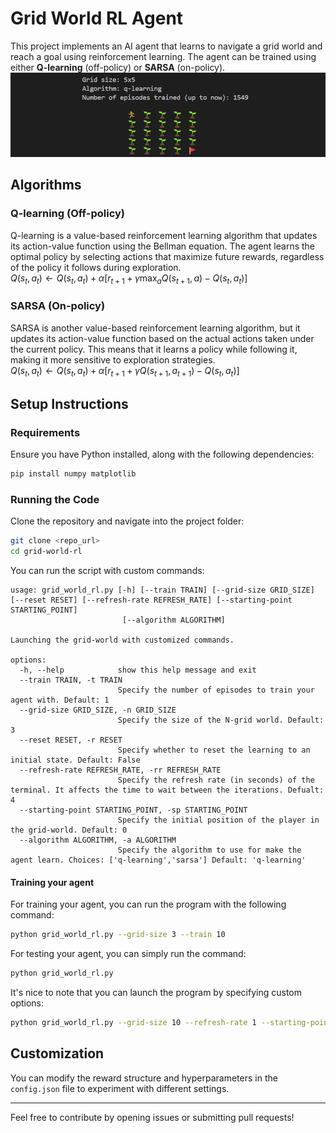 # Grid World RL Agent

This project implements an AI agent that learns to navigate a grid world and reach a goal using reinforcement learning. The agent can be trained using either **Q-learning** (off-policy) or **SARSA** (on-policy).  
![Agent Training Example](images/example.png)

## Algorithms

### Q-learning (Off-policy)
Q-learning is a value-based reinforcement learning algorithm that updates its action-value function using the Bellman equation. The agent learns the optimal policy by selecting actions that maximize future rewards, regardless of the policy it follows during exploration.  
$Q(s_t, a_t) \leftarrow Q(s_t, a_t) + \alpha \left[ r_{t+1} + \gamma \max_{a} Q(s_{t+1}, a) - Q(s_t, a_t) \right]$

### SARSA (On-policy)
SARSA is another value-based reinforcement learning algorithm, but it updates its action-value function based on the actual actions taken under the current policy. This means that it learns a policy while following it, making it more sensitive to exploration strategies.  
$Q(s_t, a_t) \leftarrow Q(s_t, a_t) + \alpha \left[ r_{t+1} + \gamma Q(s_{t+1}, a_{t+1}) - Q(s_t, a_t) \right]$

## Setup Instructions

### Requirements
Ensure you have Python installed, along with the following dependencies:

```sh
pip install numpy matplotlib
```

### Running the Code
Clone the repository and navigate into the project folder:

```sh
git clone <repo_url>
cd grid-world-rl
```

You can run the script with custom commands:
```
usage: grid_world_rl.py [-h] [--train TRAIN] [--grid-size GRID_SIZE] [--reset RESET] [--refresh-rate REFRESH_RATE] [--starting-point STARTING_POINT]
                         [--algorithm ALGORITHM]

Launching the grid-world with customized commands.

options:
  -h, --help            show this help message and exit
  --train TRAIN, -t TRAIN
                        Specify the number of episodes to train your agent with. Default: 1
  --grid-size GRID_SIZE, -n GRID_SIZE
                        Specify the size of the N-grid world. Default: 3
  --reset RESET, -r RESET
                        Specify whether to reset the learning to an initial state. Default: False
  --refresh-rate REFRESH_RATE, -rr REFRESH_RATE
                        Specify the refresh rate (in seconds) of the terminal. It affects the time to wait between the iterations. Defualt: 4
  --starting-point STARTING_POINT, -sp STARTING_POINT
                        Specify the initial position of the player in the grid-world. Default: 0
  --algorithm ALGORITHM, -a ALGORITHM
                        Specify the algorithm to use for make the agent learn. Choices: ['q-learning','sarsa'] Default: 'q-learning'
```

#### Training your agent
For training your agent, you can run the program with the following command:
```sh
python grid_world_rl.py --grid-size 3 --train 10
```

For testing your agent, you can simply run the command:
```sh
python grid_world_rl.py 
```

It's nice to note that you can launch the program by specifying custom options:
```sh
python grid_world_rl.py --grid-size 10 --refresh-rate 1 --starting-point 0 --algorithm sarsa
```
## Customization
You can modify the reward structure and hyperparameters in the `config.json` file to experiment with different settings.

---

Feel free to contribute by opening issues or submitting pull requests!

